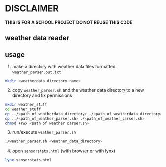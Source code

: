 # DISCLAIMER  
**THIS IS FOR A SCHOOL PROJECT DO NOT REUSE THIS CODE**  

## weather data reader  

## usage  
1. make a directory with weather data files formatted `weather_parser.out.txt`
```bash
mkdir <weatherdata_directory_name>
```  
2. copy `weather_parser.sh` and the weather data directory to a new directory and fix permissions
```bash
mkdir weather_stuff
cd weather_stuff 
cp ../<path_of_weatherdata_directory> ./<path_of_weatherdata_directory>
cp ../<path_of_weather_parser.sh> ./<path_of_weather_parser.sh>
chmod +rwx <path_of_weather_parser.sh>
```  
3. run/execute `weather_parser.sh`
```bash
./weather_parser.sh <weather_data_directory>
```  

4. open `sensorstats.html` (with browser or with lynx)  
``` bash
lynx sensorstats.html
```  
